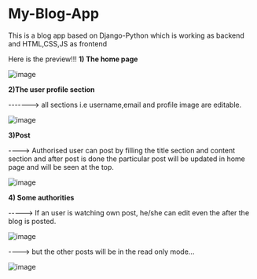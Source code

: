 # My-Blog-App
This is a blog app based on Django-Python which is working as backend and HTML,CSS,JS as frontend


Here is the preview!!!
**1) The home page**

![image](https://user-images.githubusercontent.com/73846184/197350854-41d4602e-171a-4753-81ec-538ff0ef3b4f.png)

**2)The user profile section**

-------> all sections i.e username,email and profile image are editable.

![image](https://user-images.githubusercontent.com/73846184/197350919-17ea019a-ab2b-4385-ac08-2f76fdd62b6f.png)


**3)Post**

----> Authorised user can post by filling the title section and content section and after post is done the particular post will be updated in home page and will be seen at the top.

![image](https://user-images.githubusercontent.com/73846184/197352268-0cda7979-6c5d-4004-bd65-cdaae651cbbc.png)


**4) Some authorities**

-----> If an user is watching own post, he/she can edit even the after the blog is posted.

![image](https://user-images.githubusercontent.com/73846184/197352700-6506b1e4-28c2-4687-913f-78549f233c2a.png)


----> but the other posts will be in the read only mode...

![image](https://user-images.githubusercontent.com/73846184/197352572-947ce2b7-59a9-4cc1-a8f1-bb0c320e0722.png)


